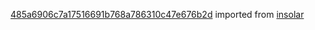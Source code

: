[485a6906c7a17516691b768a786310c47e676b2d](https://github.com/insolar/insolar/commit/485a6906c7a17516691b768a786310c47e676b2d) imported from [insolar](https://github.com/insolar/insolar)
